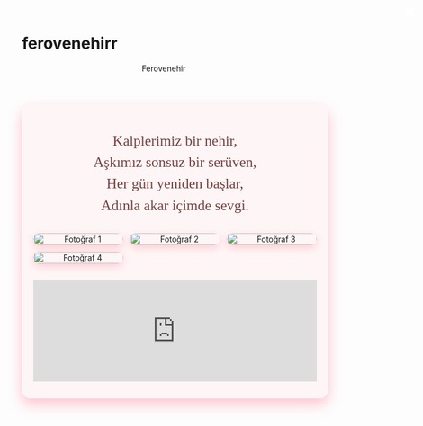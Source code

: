# ferovenehirr
<!DOCTYPE html>
<html lang="tr">
<head>
<meta charset="UTF-8" />
<meta name="viewport" content="width=device-width, initial-scale=1" />
<title>Ferovenehir - Aşkımızın Hikayesi</title>
<style>
  @import url('https://fonts.googleapis.com/css2?family=Dancing+Script&family=Open+Sans&display=swap');

  body {
    margin: 0;
    background: linear-gradient(135deg, #fceabb, #f8b500);
    font-family: 'Open Sans', sans-serif;
    color: #4a2c2a;
    min-height: 100vh;
    display: flex;
    flex-direction: column;
    align-items: center;
    padding: 20px 10px 50px;
  }
  header {
    font-family: 'Dancing Script', cursive;
    font-size: 2.5rem;
    margin-bottom: 15px;
    text-shadow: 1px 1px 4px #b37400;
  }
  main {
    width: 100%;
    max-width: 600px;
    background: #fff5f5cc;
    border-radius: 15px;
    padding: 20px 20px 30px;
    box-shadow: 0 10px 25px rgba(255, 105, 135, 0.4);
    text-align: center;
  }
  .poem {
    font-family: 'Dancing Script', cursive;
    font-size: 1.6rem;
    line-height: 1.5;
    margin-bottom: 30px;
    color: #7a3e3e;
  }
  .gallery {
    display: grid;
    grid-template-columns: repeat(auto-fit,minmax(130px,1fr));
    gap: 12px;
    margin-bottom: 30px;
  }
  .gallery img {
    width: 100%;
    border-radius: 12px;
    cursor: pointer;
    box-shadow: 0 5px 15px rgba(255,105,135,0.3);
    transition: transform 0.3s ease;
  }
  .gallery img:hover {
    transform: scale(1.05);
  }
  .music {
    margin-top: 10px;
  }

  /* Modal ışık kutusu */
  .modal {
    display: none;
    position: fixed;
    z-index: 10;
    padding-top: 60px;
    left: 0;
    top: 0;
    width: 100%;
    height: 100%;
    overflow: auto;
    background-color: rgba(0,0,0,0.85);
  }
  .modal-content {
    margin: auto;
    display: block;
    max-width: 90%;
    max-height: 80%;
    border-radius: 15px;
  }
  .close {
    position: fixed;
    top: 25px;
    right: 30px;
    color: #fff;
    font-size: 38px;
    font-weight: bold;
    cursor: pointer;
    user-select: none;
  }
</style>
</head>
<body>

<header>Ferovenehir</header>

<main>
  <section class="poem">
    <p>Kalplerimiz bir nehir,<br />
    Aşkımız sonsuz bir serüven,<br />
    Her gün yeniden başlar,<br />
    Adınla akar içimde sevgi.</p>
  </section>

  <section class="gallery">
    <img src="https://i.ibb.co/4Vtb9Ln/fero-1.jpg" alt="Fotoğraf 1" onclick="openModal(this.src)" />
    <img src="https://i.ibb.co/HB6Vp3f/fero-2.jpg" alt="Fotoğraf 2" onclick="openModal(this.src)" />
    <img src="https://i.ibb.co/Yj6jFxC/fero-3.jpg" alt="Fotoğraf 3" onclick="openModal(this.src)" />
    <img src="https://i.ibb.co/4jB8Zz3/fero-4.jpg" alt="Fotoğraf 4" onclick="openModal(this.src)" />
  </section>

  <section class="music">
    <iframe width="100%" height="180" src="https://www.youtube.com/embed/fKwr3i2iQQI?autoplay=0&loop=1&playlist=fKwr3i2iQQI" 
    frameborder="0" allow="autoplay; encrypted-media" allowfullscreen></iframe>
  </section>
</main>

<!-- Modal -->
<div id="modal" class="modal" onclick="closeModal()">
  <span class="close" onclick="closeModal(event)">&times;</span>
  <img class="modal-content" id="modal-img" />
</div>

<script>
  function openModal(src) {
    document.getElementById('modal-img').src = src;
    document.getElementById('modal').style.display = "block";
  }
  function closeModal(event) {
    if(event) event.stopPropagation();
    document.getElementById('modal').style.display = "none";
  }
</script>

</body>
</html>

